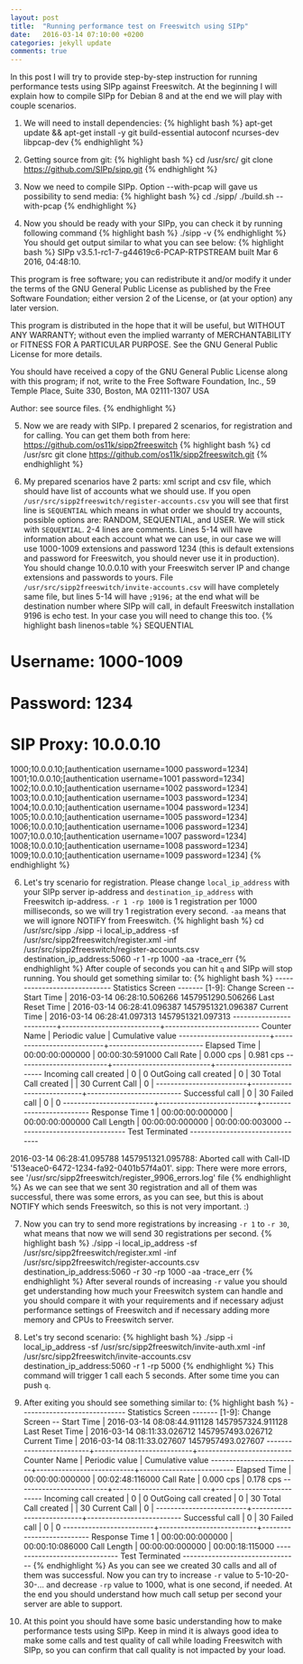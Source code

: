 ```yaml
---
layout: post
title:  "Running performance test on Freeswitch using SIPp"
date:   2016-03-14 07:10:00 +0200
categories: jekyll update
comments: true
---
```

In this post I will try to provide step-by-step instruction for running performance tests using SIPp against Freeswitch.
At the beginning I will explain how to compile SIPp for Debian 8 and at the end we will play with couple scenarios.

1) We will need to install dependencies:
{% highlight bash %}
apt-get update && apt-get install -y git build-essential autoconf ncurses-dev libpcap-dev
{% endhighlight %}

2) Getting source from git:
{% highlight bash %}
cd /usr/src/
git clone https://github.com/SIPp/sipp.git
{% endhighlight %}

3) Now we need to compile SIPp. Option --with-pcap will gave us possibility to send media:
{% highlight bash %}
cd ./sipp/
./build.sh --with-pcap
{% endhighlight %}

4) Now you should be ready with your SIPp, you can check it by running following command
{% highlight bash %}
./sipp -v
{% endhighlight %}
You should get output similar to what you can see below:
{% highlight bash %}
 SIPp v3.5.1-rc1-7-g44619c6-PCAP-RTPSTREAM built Mar  6 2016, 04:48:10.

 This program is free software; you can redistribute it and/or
 modify it under the terms of the GNU General Public License as
 published by the Free Software Foundation; either version 2 of
 the License, or (at your option) any later version.

 This program is distributed in the hope that it will be useful,
 but WITHOUT ANY WARRANTY; without even the implied warranty of
 MERCHANTABILITY or FITNESS FOR A PARTICULAR PURPOSE.  See the
 GNU General Public License for more details.

 You should have received a copy of the GNU General Public
 License along with this program; if not, write to the
 Free Software Foundation, Inc.,
 59 Temple Place, Suite 330, Boston, MA  02111-1307 USA

 Author: see source files.
{% endhighlight %}

5) Now we are ready with SIPp. I prepared 2 scenarios, for registration and for calling. You can get them both from here: https://github.com/os11k/sipp2freeswitch
{% highlight bash %}
cd /usr/src
git clone https://github.com/os11k/sipp2freeswitch.git
{% endhighlight %}

6) My prepared scenarios have 2 parts: xml script and csv file, which should have list of accounts what we should use. If you open `/usr/src/sipp2freeswitch/register-accounts.csv` you will see that first line is 
`SEQUENTIAL` which means in what order we should try accounts, possible options are:  RANDOM, SEQUENTIAL, and USER. We will stick with `SEQUENTIAL`. 2-4 lines are comments. 
Lines 5-14 will have information about each account what we can use, in our case we will use 1000-1009 extensions and password 1234
(this is default extensions and password for Freeswitch, you should never use it in production). You should change 10.0.0.10 with your Freeswitch server IP and change extensions and passwords to yours.
File `/usr/src/sipp2freeswitch/invite-accounts.csv` will have completely same file, but lines 5-14 will have `;9196;` at the end what will be destination number where SIPp will call, 
in default Freeswitch installation 9196 is echo test. In your case you will need to change this too.
{% highlight bash linenos=table %}
SEQUENTIAL
# Username: 1000-1009
# Password: 1234
# SIP Proxy: 10.0.0.10
1000;10.0.0.10;[authentication username=1000 password=1234]
1001;10.0.0.10;[authentication username=1001 password=1234]
1002;10.0.0.10;[authentication username=1002 password=1234]
1003;10.0.0.10;[authentication username=1003 password=1234]
1004;10.0.0.10;[authentication username=1004 password=1234]
1005;10.0.0.10;[authentication username=1005 password=1234]
1006;10.0.0.10;[authentication username=1006 password=1234]
1007;10.0.0.10;[authentication username=1007 password=1234]
1008;10.0.0.10;[authentication username=1008 password=1234]
1009;10.0.0.10;[authentication username=1009 password=1234]
{% endhighlight %}

6) Let's try scenario for registration. Please change `local_ip_address` with your SIPp server ip-address and `destination_ip_address` with Freeswitch ip-address.
`-r 1 -rp 1000` is 1 registration per 1000 milliseconds, so we will try 1 registration every second. `-aa` means that we will ignore NOTIFY from Freeswitch.
{% highlight bash %}
cd /usr/src/sipp
./sipp -i local_ip_address -sf /usr/src/sipp2freeswitch/register.xml -inf /usr/src/sipp2freeswitch/register-accounts.csv destination_ip_address:5060 -r 1 -rp 1000 -aa -trace_err
{% endhighlight %}
After couple of seconds you can hit `q` and SIPp will stop running. You should get something similar to:
{% highlight bash %}
----------------------------- Statistics Screen ------- [1-9]: Change Screen --
  Start Time             | 2016-03-14   06:28:10.506266 1457951290.506266
  Last Reset Time        | 2016-03-14   06:28:41.096387 1457951321.096387
  Current Time           | 2016-03-14   06:28:41.097313 1457951321.097313
-------------------------+---------------------------+--------------------------
  Counter Name           | Periodic value            | Cumulative value
-------------------------+---------------------------+--------------------------
  Elapsed Time           | 00:00:00:000000           | 00:00:30:591000
  Call Rate              |    0.000 cps              |    0.981 cps
-------------------------+---------------------------+--------------------------
  Incoming call created  |        0                  |        0
  OutGoing call created  |        0                  |       30
  Total Call created     |                           |       30
  Current Call           |        0                  |
-------------------------+---------------------------+--------------------------
  Successful call        |        0                  |       30
  Failed call            |        0                  |        0
-------------------------+---------------------------+--------------------------
  Response Time 1        | 00:00:00:000000           | 00:00:00:000000
  Call Length            | 00:00:00:000000           | 00:00:00:003000
------------------------------ Test Terminated --------------------------------


2016-03-14      06:28:41.095788 1457951321.095788: Aborted call with Call-ID '513eace0-6472-1234-fa92-0401b57f4a01'.
sipp: There were more errors, see '/usr/src/sipp2freeswitch/register_9906_errors.log' file
{% endhighlight %}
As we can see that we sent 30 registration and all of them was successful, there was some errors, as you can see, but this is about NOTIFY which sends Freeswitch, so this is not very important. :)

7) Now you can try to send more registrations by increasing `-r 1` to `-r 30`, what means that now we will send 30 registrations per second.
{% highlight bash %}
./sipp -i local_ip_address -sf /usr/src/sipp2freeswitch/register.xml -inf /usr/src/sipp2freeswitch/register-accounts.csv destination_ip_address:5060 -r 30 -rp 1000 -aa -trace_err
{% endhighlight %}
After several rounds of increasing `-r` value you should get understanding how much your Freeswitch system can handle and you should compare it with your requirements and if 
necessary adjust performance settings of Freeswitch and if necessary adding more memory and CPUs to Freeswitch server.

8) Let's try second scenario:
{% highlight bash %}
./sipp -i local_ip_address -sf /usr/src/sipp2freeswitch/invite-auth.xml -inf /usr/src/sipp2freeswitch/invite-accounts.csv destination_ip_address:5060 -r 1 -rp 5000
{% endhighlight %}
This command will trigger 1 call each 5 seconds. After some time you can push `q`.

9) After exiting you should see something similar to:
{% highlight bash %}
----------------------------- Statistics Screen ------- [1-9]: Change Screen --
  Start Time             | 2016-03-14   08:08:44.911128 1457957324.911128
  Last Reset Time        | 2016-03-14   08:11:33.026712 1457957493.026712
  Current Time           | 2016-03-14   08:11:33.027607 1457957493.027607
-------------------------+---------------------------+--------------------------
  Counter Name           | Periodic value            | Cumulative value
-------------------------+---------------------------+--------------------------
  Elapsed Time           | 00:00:00:000000           | 00:02:48:116000
  Call Rate              |    0.000 cps              |    0.178 cps
-------------------------+---------------------------+--------------------------
  Incoming call created  |        0                  |        0
  OutGoing call created  |        0                  |       30
  Total Call created     |                           |       30
  Current Call           |        0                  |
-------------------------+---------------------------+--------------------------
  Successful call        |        0                  |       30
  Failed call            |        0                  |        0
-------------------------+---------------------------+--------------------------
  Response Time 1        | 00:00:00:000000           | 00:00:10:086000
  Call Length            | 00:00:00:000000           | 00:00:18:115000
------------------------------ Test Terminated --------------------------------
{% endhighlight %}
As you can see we created 30 calls and all of them was successful. Now you can try to increase `-r` value to 5-10-20-30-... and decrease `-rp` value to 1000, what is one second, if needed. 
At the end you should understand how much call setup per second your server are able to support.

10) At this point you should have some basic understanding how to make performance tests using SIPp. Keep in mind it is always good idea to make some calls and test quality of call while loading Freeswitch with SIPp, 
so you can confirm that call quality is not impacted by your load.
